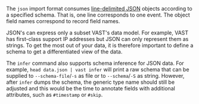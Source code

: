 The `json` import format consumes [line-delimited
JSON](https://en.wikipedia.org/wiki/JSON_streaming#Line-delimited_JSON) objects
according to a specified schema. That is, one line corresponds to one event.
The object field names correspond to record field names.

JSON's can express only a subset VAST's data model. For example, VAST has
first-class support IP addresses but JSON can only represent them as strings.
To get the most out of your data, it is therefore important to define a schema
to get a differentiated view of the data.

The `infer` command also supports schema inference for JSON data. For example,
`head data.json | vast infer` will print a raw schema that can be supplied to
`--schema-file`/`-s` as file or to `--schema`/`-S` as string. However, after
`infer` dumps the schema, the generic type name should still be adjusted and
this would be the time to annotate fields with additional attributes, such as
`#timestamp` or `#skip`.
